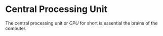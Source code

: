 # Central Processing Unit

The central processing unit or *CPU* for short is essential the brains of the computer.
